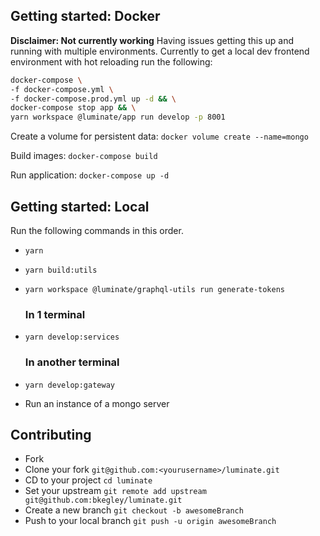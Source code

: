 ## Getting started: Docker

**Disclaimer: Not currently working**
Having issues getting this up and running with multiple environments. Currently to get a local dev frontend environment with hot reloading run the following:

```sh
docker-compose \
-f docker-compose.yml \
-f docker-compose.prod.yml up -d && \
docker-compose stop app && \
yarn workspace @luminate/app run develop -p 8001
```

Create a volume for persistent data:
`docker volume create --name=mongo`

Build images:
`docker-compose build`

Run application:
`docker-compose up -d`

## Getting started: Local

Run the following commands in this order.

- `yarn`
- `yarn build:utils`
- `yarn workspace @luminate/graphql-utils run generate-tokens`

  ### In 1 terminal

- `yarn develop:services`

  ### In another terminal

- `yarn develop:gateway`
- Run an instance of a mongo server

## Contributing

- Fork
- Clone your fork `git@github.com:<yourusername>/luminate.git`
- CD to your project `cd luminate`
- Set your upstream `git remote add upstream git@github.com:bkegley/luminate.git`
- Create a new branch `git checkout -b awesomeBranch`
- Push to your local branch `git push -u origin awesomeBranch`
